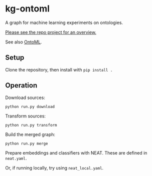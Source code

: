 # kg-ontoml

A graph for machine learning experiments on ontologies.

[Please see the repo project for an overview.](https://github.com/Knowledge-Graph-Hub/kg-ontoml/projects/1)

See also [OntoML](https://github.com/Knowledge-Graph-Hub/OntoML).

## Setup

Clone the repository, then install with `pip install .`

## Operation

Download sources:

`python run.py download`

Transform sources:

`python run.py transform`

Build the merged graph:

`python run.py merge`

Prepare embeddings and classifiers with NEAT. These are defined in `neat.yaml`.

Or, if running locally, try using `neat_local.yaml`.
